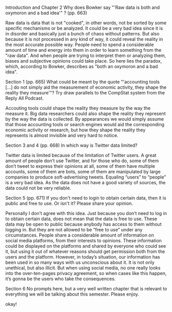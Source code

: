 Introduction and Chapter 2
Why does Bowker say "'Raw data is both and oxymoron and a bad idea'" ? (pp. 663)

Raw data is data that is not "cooked", in other words, not be sorted by some specific mechanisms or be analyzed. It could be a very bad idea since it is in disorder and basically just a bunch of chaos without patterns. But also because it is not processed in any kind of way, it could reveal the reality in the most accurate possible way. People need to spend a considerable amount of time and energy into them in order to learn something from the "raw data". And when people are trying to interpret them or analyzing them, biases and subjective opinions could take place. So here lies the paradox, which, according to Bowker, describes as "both an oxymoron and a bad idea".

Section 1 (pp. 665)
What could be meant by the quote "'accounting tools [...] do not simply aid the measurement of economic activity, they shape the reality they measure'"? Try draw parallels to the CompStat system from the Reply All Podcast.

Accouting tools could shape the reality they measure by the way the measure it. Big data researchers could also shape the reality they represent by the way the data is collected. By appearances we would simply assume that those accounting tools or search engines would aid the corresponding economic activity or research, but how they shape the reality they represents is almost invisible and very hard to notice.

Section 3 and 4 (pp. 668)
In which way is Twitter data limited?

Twitter data is limited because of the limitation of Twitter users. A great amount of people don’t use Twitter, and for those who do, some of them don’t tweet to express their opinions at all, some of them have multiple accounts, some of them are bots, some of them are manipulated by large companies to produce soft-advertising tweets. Equaling “users” to “people” is a very bad idea. As the data does not have a good variety of sources, the data could not be very reliable.

Section 5 (pp. 671)
If you don't need to login to obtain certain data, then it is public and free to use. Or isn't it? Please share your opinion.

Personally I don’t agree with this idea. Just because you don’t need to log in to obtain certain data, does not mean that the data is free to use. These data may be open to public because anybody has access to them without logging in. But they are not allowed to be “free to use” under any circumstances. People share a considerable amount of information on social media platforms, from their interests to opinions. These information could be displayed on the platforms and shared by everyone who could see it, but using it out of whatever reasons should get permission both from the users and the platform. However, in today’s situation, our information has been used in so many ways with us unconscious about it. It is not only unethical, but also illicit. But when using social media, no one really looks into the over-ten-pages privacy agreement, so when cases like this happen, it’s gonna be the users who take the consequences.

Section 6
No prompts here, but a very well written chapter that is relevant to everything we will be talking about this semester. Please enjoy.

okay!
